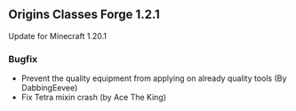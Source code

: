 ## Origins Classes Forge 1.2.1
Update for Minecraft 1.20.1
### Bugfix
- Prevent the quality equipment from applying on already quality tools (By DabbingEevee)
- Fix Tetra mixin crash (by Ace The King)